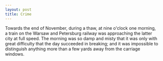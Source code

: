 ```yaml
---
layout: post
title: Crime
---
```


Towards the end of November, during a thaw, at nine o'clock one morning,
a train on the Warsaw and Petersburg railway was approaching the latter
city at full speed. The morning was so damp and misty that it was only
with great difficulty that the day succeeded in breaking; and it was
impossible to distinguish anything more than a few yards away from the
carriage windows.

